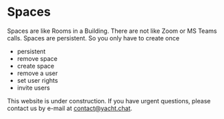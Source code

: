 
# Spaces

Spaces are like Rooms in a Building. There are not like Zoom or MS Teams calls. Spaces are persistent. So you only have to create once 

- persistent
- remove space
- create space
- remove a user
- set user rights
- invite users

This website is under construction. If you have urgent questions, please contact us by e-mail at [contact@yacht.chat](mailto:contact@yacht.chat).